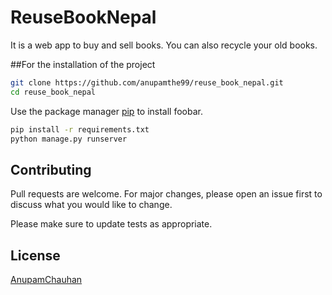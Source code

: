 # ReuseBookNepal

It is a web app to buy and sell books. You can also recycle your old books.

##For the installation of the project 




```bash
git clone https://github.com/anupamthe99/reuse_book_nepal.git
cd reuse_book_nepal
```
Use the package manager [pip](https://pip.pypa.io/en/stable/) to install foobar.
```bash
pip install -r requirements.txt
python manage.py runserver
```

## Contributing
Pull requests are welcome. For major changes, please open an issue first to discuss what you would like to change.

Please make sure to update tests as appropriate.

## License
[AnupamChauhan](https://portfolioanupam.herokuapp.com/)
